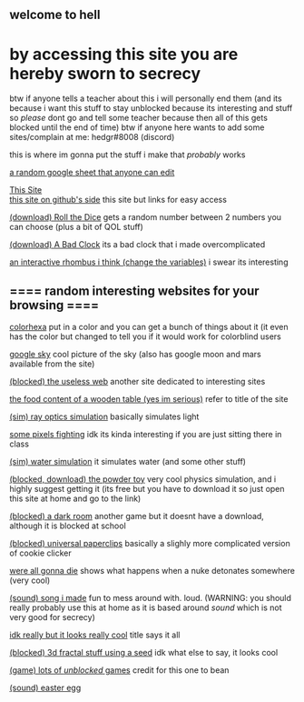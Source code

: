 ## welcome to hell

# by accessing this site you are hereby sworn to secrecy

btw if anyone tells a teacher about this i will personally end them (and its because i want this stuff to stay unblocked because its interesting and stuff so *please* dont go and tell some teacher because then all of this gets blocked until the end of time)
btw if anyone here wants to add some sites/complain at me: hedgr#8008 (discord)

this is where im gonna put the stuff i make that *probably* works

[a random google sheet that anyone can edit](https://docs.google.com/spreadsheets/d/1iZABHQWZrLU6E-OBUmkvX-M_ttgbOU9n8Wr-ckXCHHE/edit?usp=sharing)


[This Site](https://hedgr.github.io)   
[this site on github's side](https://github.com/Hedgr/hedgr.github.io)
this site but links for easy access

[(download) Roll the Dice](https://github.com/Hedgr/roll_the_dice)
gets a random number between 2 numbers you can choose (plus a bit of QOL stuff)

[(download) A Bad Clock](https://github.com/Hedgr/time_test)
its a bad clock that i made overcomplicated

[an interactive rhombus i think (change the variables)](https://www.desmos.com/calculator/wqdto2lzqj)
i swear its interesting

## ==== random interesting websites for your browsing ====

[colorhexa](https://www.colorhexa.com/)
put in a color and you can get a bunch of things about it (it even has the color but changed to tell you if it would work for colorblind users

[google sky](https://google.com/sky)
cool picture of the sky (also has google moon and mars available from the site)

[(blocked) the useless web](https://theuselessweb.com)
another site dedicated to interesting sites

[the food content of a wooden table (yes im serious)](https://www.myfitnesspal.com/food/calories/alfahores-196555419)
refer to title of the site

[(sim) ray optics simulation](https://ricktu288.github.io/ray-optics/simulator/)
basically simulates light

[some pixels fighting](https://pixelsfighting.com/)
idk its kinda interesting if you are just sitting there in class

[(sim) water simulation](https://www.escapemotions.com/experiments/fluid_water_3/)
it simulates water (and some other stuff)

[(blocked, download) the powder toy](https://powdertoy.co.uk/)
very cool physics simulation, and i highly suggest getting it (its free but you have to download it so just open this site at home and go to the link)

[(blocked) a dark room](https://adarkroom.doublespeakgames.com/)
another game but it doesnt have a download, although it is blocked at school

[(blocked) universal paperclips](https://www.decisionproblem.com/paperclips/)
basically a slighly more complicated version of cookie clicker

[were all gonna die](https://outrider.org/nuclear-weapons/interactive/bomb-blast/)
shows what happens when a nuke detonates somewhere (very cool)

[(sound) song i made](https://musiclab.chromeexperiments.com/Song-Maker/song/6613628513419264)
fun to mess around with. loud. (WARNING: you should really probably use this at home as it is based around *sound* which is not very good for secrecy)

[idk really but it looks really cool](https://epok.tech/work/tendrils/)
title says it all

[(blocked) 3d fractal stuff using a seed](http://www.hellochar.com/flame?name=the%20meaning%20of%20life)
idk what else to say, it looks cool

[(game) lots of *unblocked* games](https://sites.google.com/site/unblockedgame911/)
credit for this one to bean





















































































































[(sound) easter egg](https://www.youtube.com/watch?v=dQw4w9WgXcQ)
